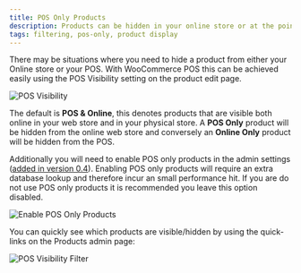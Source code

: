 ```yaml
---
title: POS Only Products
description: Products can be hidden in your online store or at the point of sale using the POS visibility setting.
tags: filtering, pos-only, product display
---
```


There may be situations where you need to hide a product from either your Online store or your POS. With WooCommerce POS this can be achieved easily using the POS Visibility setting on the product edit page. 

![POS Visibility](http://wcpos.com/wp-content/uploads/2014/09/pos-visibility1-e1409564236818.png "POS Visibility")

The default is **POS & Online**, this denotes products that are visible both online in your web store and in your physical store. A **POS Only** product will be hidden from the online web store and conversely an **Online Only** product will be hidden from the POS. 

Additionally you will need to enable POS only products in the admin settings ([added in version 0.4](http://wcpos.com/2015/06/version-0-4-is-now-available/)). Enabling POS only products will require an extra database lookup and therefore incur an small performance hit. If you are do not use POS only products it is recommended you leave this option disabled. 

![Enable POS Only Products](http://wcpos.com/wp-content/uploads/2014/09/enable-pos-only-products.png "Enable POS Only Products")

You can quickly see which products are visible/hidden by using the quick-links on the Products admin page: 

![POS Visibility Filter](http://wcpos.com/wp-content/uploads/2014/09/pos-visibility-filter.png "POS Visibility Filter")